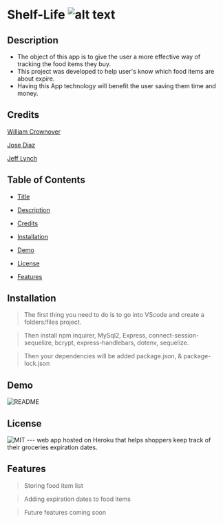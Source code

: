 # Shelf-Life  ![alt text](https://img.shields.io/badge/Food-Is%20Life-yellow)


## Description

- The object of this app is to give the user a more effective way of tracking the food items they buy.
- This project was developed to help user's know which food items are about expire.
- Having this App technology will benefit the user saving them time and money.

## Credits

[William Crownover](https://github.com/WilliamCrownover)   

[Jose Diaz](https://github.com/hotsoup42)    

[Jeff Lynch](https://github.com/kingami34)



## Table of Contents 
- [Title](#Title)

- [Description](#Description)

- [Credits](#Credits)

- [Installation](#installation)

- [Demo](#Demo)

- [License](#license)

- [Features](#Features)

## Installation
>The first thing you need to do is to go into VScode and create a folders/files project. 

>Then install npm inquirer, MySql2, Express, connect-session-sequelize, bcrypt, express-handlebars, dotenv, sequelize.

>Then your dependencies will be added package.json, & package-lock.json

## Demo

  ![README](./Assets/images/RMEPIC.PNG)


## License

 ![MIT](https://img.shields.io/badge/license-MIT-brightgreen)
--- web app hosted on Heroku that helps shoppers keep track of their groceries expiration dates.


## Features
> Storing food item list

> Adding expiration dates to food items

> Future features coming soon